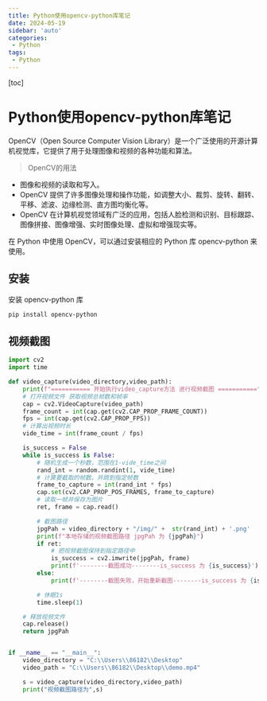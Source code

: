 ```yaml
---
title: Python使用opencv-python库笔记
date: 2024-05-19
sidebar: 'auto'
categories: 
 - Python
tags:
 - Python
---
```


[toc]

# Python使用opencv-python库笔记

OpenCV（Open Source Computer Vision Library）是一个广泛使用的开源计算机视觉库，它提供了用于处理图像和视频的各种功能和算法。

> OpenCV的用法
- 图像和视频的读取和写入。
- OpenCV 提供了许多图像处理和操作功能，如调整大小、裁剪、旋转、翻转、平移、滤波、边缘检测、直方图均衡化等。
- OpenCV 在计算机视觉领域有广泛的应用，包括人脸检测和识别、目标跟踪、图像拼接、图像增强、实时图像处理、虚拟和增强现实等。

在 Python 中使用 OpenCV，可以通过安装相应的 Python 库 opencv-python 来使用。


## 安装

安装 opencv-python 库

```bash
pip install opencv-python
```

## 视频截图

```py
import cv2
import time

def video_capture(video_directory,video_path):
    print(f"=========== 开始执行video_capture方法 进行视频截图 ===========")
    # 打开视频文件 获取视频总帧数和帧率
    cap = cv2.VideoCapture(video_path)
    frame_count = int(cap.get(cv2.CAP_PROP_FRAME_COUNT))
    fps = int(cap.get(cv2.CAP_PROP_FPS))
    # 计算出视频时长
    vide_time = int(frame_count / fps)

    is_success = False
    while is_success is False:
        # 随机生成一个秒数，范围在1-vide_time之间
        rand_int = random.randint(1, vide_time)
        # 计算要截取的帧数。并跳到指定帧数
        frame_to_capture = int(rand_int * fps)
        cap.set(cv2.CAP_PROP_POS_FRAMES, frame_to_capture)
        # 读取一帧并保存为图片
        ret, frame = cap.read()

        # 截图路径
        jpgPah = video_directory + "/img/" +  str(rand_int) + '.png'
        print(f"本地存储的视频截图路径 jpgPah 为 {jpgPah}")
        if ret:
            # 把视频截图保持到指定路径中
            is_success = cv2.imwrite(jpgPah, frame)
            print(f'--------截图成功--------is_success 为 {is_success}')
        else:
            print(f'--------截图失败，开始重新截图--------is_success 为 {is_success}')

        # 休眠1s
        time.sleep(1)

    # 释放视频文件
    cap.release()
    return jpgPah


if __name__ == "__main__":
    video_directory = "C:\\Users\\86182\\Desktop"
    video_path = "C:\\Users\\86182\\Desktop\\demo.mp4"

    s = video_capture(video_directory,video_path)
    print("视频截图路径为",s)

```



